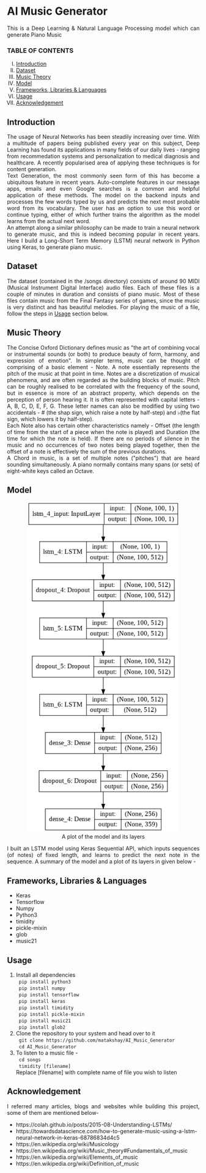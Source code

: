 <h1>AI Music Generator</h1>

<p align="justify">
This is a Deep Learning & Natural Language Processing model which can generate Piano Music
</p>

<h3> TABLE OF CONTENTS </h3>
<ol type="I">
    <li><a href="#intro"> Introduction </a></li>
    <li><a href="#dataset"> Dataset </a></li>
    <li><a href="#musicology"> Music Theory </a></li>
    <li><a href="#model"> Model </a></li>
    <li><a href="#frameworks"> Frameworks, Libraries & Languages </a></li>
    <li><a href="#usage"> Usage </a></li>
    <li><a href="#acknowledgement"> Acknowledgement </a></li>
</ol>

<h2 id="intro">Introduction</h2>
<p align="justify">
The usage of Neural Networks has been steadily increasing over time. With a multitude of papers being published every year on this subject, Deep Learning has found its applications in many fields of our daily lives - ranging from recommedation systems and personalization to medical diagnosis and healthcare. A recently popularised area of applying these techniques is for content generation.
<br>
Text Generation, the most commonly seen form of this has become a ubiquitous feature in recent years. Auto-complete features in our message apps, emails and even Google searches is a common and helpful application of these methods. The model on the backend inputs and processes the few words typed by us and predicts the next most probable word from its vocabulary. The user has an option to use this word or continue typing, either of which further trains the algorithm as the model learns from the actual next word.
<br>
An attempt along a similar philosophy can be made to train a neural network to generate music, and this is indeed becoming popular in recent years. Here I build a Long-Short Term Memory (LSTM) neural network in Python using Keras, to generate piano music.
</p>

<h2 id="dataset"> Dataset </h2>
<p align="justify">
The dataset (contained in the /songs directory) consists of around 90 MIDI (Musical Instrument Digital Interface) audio files. Each of these files is a couple of minutes in duration and consists of piano music. Most of these files contain music from the Final Fantasy series of games, since the music is very distinct and has beautiful melodies. For playing the music of a file, follow the steps in <a href="#usage">Usage</a> section below.
</p>

<h2 id="musicology"> Music Theory </h2>
<p align="justify">
The Concise Oxford Dictionary defines music as "the art of combining vocal or instrumental sounds (or both) to produce beauty of form, harmony, and expression of emotion". In simpler terms, music can be thought of comprising of a basic element - Note. A note essentially represents the pitch of the music at that point in time. Notes are a discretization of musical phenomena, and are often regarded as the building blocks of music. Pitch can be roughly realised to be correlated with the frequency of the sound, but in essence is more of an abstract property, which depends on the perception of person hearing it. It is often represented with capital letters - A, B, C, D, E, F, G. These letter names can also be modified by using two accidentals - # (the shap sign, which raise a note by half-step) and ♭(the flat sign, which lowers it by half-step).
<br>
Each Note also has certain other characteristics namely - Offset (the length of time from the start of a piece when the note is played) and Duration (the time for which the note is held). If there are no periods of silence in the music and no occurrences of two notes being played together, then the offset of a note is effectively the sum of the previous durations.
<br>
A Chord in music, is a set of multiple notes ("pitches") that are heard sounding simultaneously. A piano normally contains many spans (or sets) of eight-white keys called an Octave.  
</p>

<h2 id="model">Model</h2>
    <div align="center">
    <figure>
        <img src="model_plot.png"
             alt="Model Plot"
             width=400>
        <figcaption> A plot of the model and its layers </figcaption>
    </figure>
    </div>
    <p align="justify">
    I built an LSTM model using Keras Sequential API, which inputs sequences (of notes) of fixed length, and learns to predict the next note in the sequence. A summary of the model and a plot of its layers in given below -
    </p>
    
<h2 id="frameworks">Frameworks, Libraries & Languages</h2>
<ul>
    <li> Keras </li>
    <li> Tensorflow </li>
    <li> Numpy </li>
    <li> Python3 </li>
    <li> timidity </li>
    <li> pickle-mixin </li>
    <li> glob </li>
    <li> music21 </li>
</ul>
    
<h2 id="usage">Usage</h2>
<ol>
    <li>
        Install all dependencies
        <br>
        <code> pip install python3 </code>
        <br>
        <code> pip install numpy </code>
        <br>
        <code> pip install tensorflow </code>
        <br>
        <code> pip install keras </code>
        <br>
        <code> pip install timidity </code>
        <br>
        <code> pip install pickle-mixin </code>
        <br>
        <code> pip install music21 </code>
        <br>
        <code> pip install glob2 </code>
    </li>
    <li>
        Clone the repository to your system and head over to it <br>
        <code> git clone https://github.com/matakshay/AI_Music_Generator</code> <br>
        <code> cd AI_Music_Generator </code>
    </li>
    <li>
        To listen to a music file - <br>
        <code> cd songs </code> <br>
        <code> timidity [filename] </code> <br>
        Replace [filename] with complete name of file you wish to listen
    </li>
</ol>

<h2 id="acknowledgement">Acknowledgement</h2>
<p align="justify">
I referred many articles, blogs and websites while building this project, some of them are mentioned below-
</p>
    <ul>
        <li> https://colah.github.io/posts/2015-08-Understanding-LSTMs/ </li>
        <li> https://towardsdatascience.com/how-to-generate-music-using-a-lstm-neural-network-in-keras-68786834d4c5 </li>
        <li>https://en.wikipedia.org/wiki/Musicology</li>
        <li>https://en.wikipedia.org/wiki/Music_theory#Fundamentals_of_music</li>
        <li>https://en.wikipedia.org/wiki/Elements_of_music</li>
        <li>https://en.wikipedia.org/wiki/Definition_of_music</li>
    </ul>
